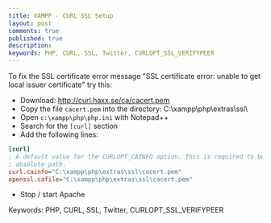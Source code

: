 ```yaml
---
title: XAMPP - CURL SSL Setup
layout: post
comments: true
published: true
description: 
keywords: PHP, CURL, SSL, Twitter, CURLOPT_SSL_VERIFYPEER
---
```


To fix the SSL certificate error message "SSL certificate error: unable to get local issuer certificate" try this:

* Download: http://curl.haxx.se/ca/cacert.pem
* Copy the file `cacert.pem` into the directory: C:\xampp\php\extras\ssl\
* Open `c:\xampp\php\php.ini` with Notepad++
* Search for the `[curl]` section
* Add the following lines:

 ```ini
[curl]
; A default value for the CURLOPT_CAINFO option. This is required to be an
; absolute path.
curl.cainfo="C:\xampp\php\extras\ssl\cacert.pem"
openssl.cafile="C:\xampp\php\extras\ssl\cacert.pem"
 ```
 
* Stop / start Apache


Keywords: PHP, CURL, SSL, Twitter, CURLOPT_SSL_VERIFYPEER